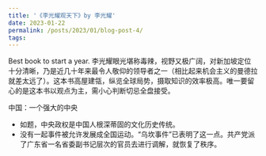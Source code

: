 ```yaml
---
title: '《李光耀观天下》by 李光耀'
date: 2023-01-22
permalink: /posts/2023/01/blog-post-4/
tags:
---
```


Best book to start a year. 李光耀眼光堪称毒辣，视野又极广阔，对新加坡定位十分清晰，乃是近几十年来最令人敬仰的领导者之一（相比起来机会主义的曼德拉就差太远了）。这本书高屋建瓴，纵览全球局势，摄取知识的效率极高。唯一要留心的是这本书以观点为主，需小心判断切忌全盘接受。

中国：一个强大的中央
- 如题，中央政权是中国人根深蒂固的文化历史传统。
- 没有一起事件被允许发展成全国运动。“乌坎事件”已表明了这一点。共产党派了广东省一名省委副书记层次的官员去进行调解，就恢复了秩序。








